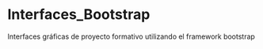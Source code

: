 # Interfaces_Bootstrap
Interfaces gráficas  de proyecto formativo utilizando el framework bootstrap
